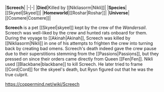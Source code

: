 |**Screech**|
|-|-|
|**Died**|Killed by [[Nikliasorm\|Nikli]]|
|**Species**|[[Skyeel\|Skyeel]]|
|**Homeworld**|[[Roshar\|Roshar]]|
|**Universe**|[[Cosmere\|Cosmere]]|

**Screech** is a pet [[Skyeel\|skyeel]] kept by the crew of the *Wandersail*. Screech was well-liked by the crew and hunted rats onboard for them. During the voyage to [[Akinah\|Akinah]], Screech was killed by [[Nikliasorm\|Nikli]] in one of his attempts to frighten the crew into turning back by creating bad omens. Screech's death indeed gave the crew pause due to their superstitions stemming from the [[Passions\|Passions]], but they pressed on since their orders came directly from Queen [[Fen\|Fen]].
Nikli used [[Blackbane\|blackbane]] to kill Screech. He later tried to frame [[Cord\|Cord]] for the skyeel's death, but Rysn figured out that he was the true culprit.



https://coppermind.net/wiki/Screech
